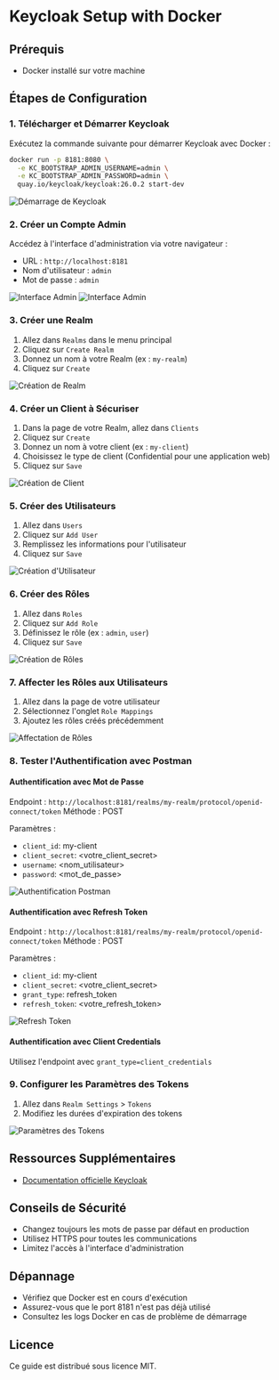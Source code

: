 # Keycloak Setup with Docker

## Prérequis

- Docker installé sur votre machine

## Étapes de Configuration

### 1. Télécharger et Démarrer Keycloak

Exécutez la commande suivante pour démarrer Keycloak avec Docker :

```bash
docker run -p 8181:8080 \
  -e KC_BOOTSTRAP_ADMIN_USERNAME=admin \
  -e KC_BOOTSTRAP_ADMIN_PASSWORD=admin \
  quay.io/keycloak/keycloak:26.0.2 start-dev
```

![Démarrage de Keycloak](screens/1.png)


### 2. Créer un Compte Admin

Accédez à l'interface d'administration via votre navigateur :
- URL : `http://localhost:8181`
- Nom d'utilisateur : `admin`
- Mot de passe : `admin`

![Interface Admin](screens/2.1.png)
![Interface Admin](screens/2.png)

### 3. Créer une Realm

1. Allez dans `Realms` dans le menu principal
2. Cliquez sur `Create Realm`
3. Donnez un nom à votre Realm (ex : `my-realm`)
4. Cliquez sur `Create`

![Création de Realm](screens/3.png)

### 4. Créer un Client à Sécuriser

1. Dans la page de votre Realm, allez dans `Clients`
2. Cliquez sur `Create`
3. Donnez un nom à votre client (ex : `my-client`)
4. Choisissez le type de client (Confidential pour une application web)
5. Cliquez sur `Save`

![Création de Client](screens/4.png)

### 5. Créer des Utilisateurs

1. Allez dans `Users`
2. Cliquez sur `Add User`
3. Remplissez les informations pour l'utilisateur
4. Cliquez sur `Save`

![Création d'Utilisateur](screens/5.png)

### 6. Créer des Rôles

1. Allez dans `Roles`
2. Cliquez sur `Add Role`
3. Définissez le rôle (ex : `admin`, `user`)
4. Cliquez sur `Save`

![Création de Rôles](screens/6.png)

### 7. Affecter les Rôles aux Utilisateurs

1. Allez dans la page de votre utilisateur
2. Sélectionnez l'onglet `Role Mappings`
3. Ajoutez les rôles créés précédemment

![Affectation de Rôles](screens/7.png)

### 8. Tester l'Authentification avec Postman

#### Authentification avec Mot de Passe

Endpoint : `http://localhost:8181/realms/my-realm/protocol/openid-connect/token`
Méthode : POST

Paramètres :
- `client_id`: my-client
- `client_secret`: <votre_client_secret>
- `username`: <nom_utilisateur>
- `password`: <mot_de_passe>

![Authentification Postman](screens/8.png)

#### Authentification avec Refresh Token

Endpoint : `http://localhost:8181/realms/my-realm/protocol/openid-connect/token`
Méthode : POST

Paramètres :
- `client_id`: my-client
- `client_secret`: <votre_client_secret>
- `grant_type`: refresh_token
- `refresh_token`: <votre_refresh_token>

![Refresh Token](screens/9.png)

#### Authentification avec Client Credentials

Utilisez l'endpoint avec `grant_type=client_credentials`

### 9. Configurer les Paramètres des Tokens

1. Allez dans `Realm Settings` > `Tokens`
2. Modifiez les durées d'expiration des tokens

![Paramètres des Tokens](screens/10.png)

## Ressources Supplémentaires

- [Documentation officielle Keycloak](https://www.keycloak.org/docs/)

## Conseils de Sécurité

- Changez toujours les mots de passe par défaut en production
- Utilisez HTTPS pour toutes les communications
- Limitez l'accès à l'interface d'administration

## Dépannage

- Vérifiez que Docker est en cours d'exécution
- Assurez-vous que le port 8181 n'est pas déjà utilisé
- Consultez les logs Docker en cas de problème de démarrage

## Licence

Ce guide est distribué sous licence MIT.
